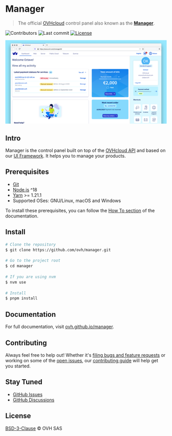# Manager

> The official [OVHcloud](https://ovhcloud.com) control panel also known as the **[Manager](https://ovh.com/manager)**.

![Contributors](https://badgen.net/github/contributors/ovh/manager) ![Last commit](https://badgen.net/github/last-commit/ovh/manager) [![License](https://badgen.net/github/license/ovh/manager)](https://github.com/ovh/manager/blob/master/LICENSE)

[![OVHcloud control panel UI](docs/docs/public/assets/img/control-panel.jpg)](https://ovh.com/manager)

## Intro

Manager is the control panel built on top of the [OVHcloud API](https://api.ovh.com/) and based on our [UI Framework](https://github.com/ovh/ovh-ui-kit). It helps you to manage your products.

## Prerequisites

- [Git](https://git-scm.com)
- [Node.js](https://nodejs.org/en/) ^18
- [Yarn](https://yarnpkg.com/lang/en/) >= 1.21.1
- Supported OSes: GNU/Linux, macOS and Windows

To install these prerequisites, you can follow the [How To section](https://ovh.github.io/manager/how-to/) of the documentation.

## Install

```sh
# Clone the repository
$ git clone https://github.com/ovh/manager.git

# Go to the project root
$ cd manager

# If you are using nvm
$ nvm use

# Install
$ pnpm install
```

## Documentation

For full documentation, visit [ovh.github.io/manager](https://ovh.github.io/manager).

## Contributing

Always feel free to help out! Whether it's [filing bugs and feature requests](https://github.com/ovh/manager/issues/new) or working on some of the [open issues](https://github.com/ovh/manager/issues), our [contributing guide](CONTRIBUTING.md) will help get you started.

## Stay Tuned

- [GitHub Issues](https://github.com/ovh/manager/issues)
- [GitHub Discussions](https://github.com/ovh/manager/discussions)

## License

[BSD-3-Clause](LICENSE) © OVH SAS
